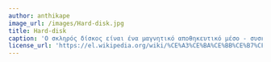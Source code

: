 ```yaml
---
author: anthikape
image_url: /images/Hard-disk.jpg
title: Hard-disk
caption: 'Ο σκληρός δίσκος είναι ένα μαγνητικό αποθηκευτικό μέσο - συσκευή ,αποθηκεύει μεγάλες ποσότητες δεδομένων και η χωρητικότητα των σκληρών δίσκων που κυκλοφορούν στο εμπόριο ξεκινά από τα 500 GB και φτάνει έως τα 6 ΤΒ.'
license_url: 'https://el.wikipedia.org/wiki/%CE%A3%CE%BA%CE%BB%CE%B7%CF%81%CF%8C%CF%82_%CE%B4%CE%AF%CF%83%CE%BA%CE%BF%CF%82#/media/File:Hard_disk_WD_400.jpg '
---
```

